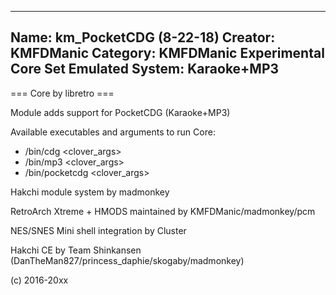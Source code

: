 -----------------------
Name: km_PocketCDG (8-22-18)
Creator: KMFDManic
Category: KMFDManic Experimental Core Set
Emulated System: Karaoke+MP3
-----------------------
=== Core by libretro ===

Module adds support for PocketCDG (Karaoke+MP3)

Available executables and arguments to run Core:
- /bin/cdg <rom> <clover_args> 
- /bin/mp3 <rom> <clover_args> 
- /bin/pocketcdg <rom> <clover_args>

Hakchi module system by madmonkey

RetroArch Xtreme + HMODS maintained by KMFDManic/madmonkey/pcm

NES/SNES Mini shell integration by Cluster

Hakchi CE by Team Shinkansen (DanTheMan827/princess_daphie/skogaby/madmonkey)

(c) 2016-20xx
